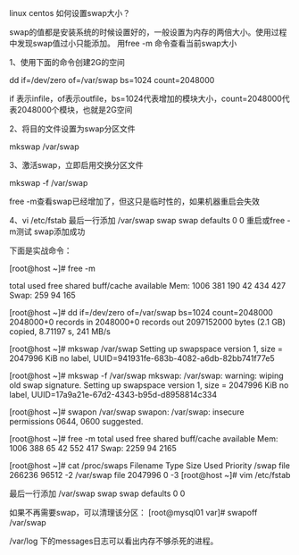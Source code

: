 linux centos 如何设置swap大小？

swap的值都是安装系统的时候设置好的，一般设置为内存的两倍大小。使用过程中发现swap值过小只能添加。
用free -m 命令查看当前swap大小

1、使用下面的命令创建2G的空间

dd if=/dev/zero of=/var/swap bs=1024 count=2048000

if 表示infile，of表示outfile，bs=1024代表增加的模块大小，count=2048000代表2048000个模块，也就是2G空间


2、将目的文件设置为swap分区文件


mkswap /var/swap


3、激活swap，立即启用交换分区文件


mkswap -f /var/swap


free -m查看swap已经增加了，但这只是临时性的，如果机器重启会失效


4、vi /etc/fstab
最后一行添加
/var/swap swap swap defaults 0 0
重启或free -m测试 swap添加成功

下面是实战命令：


[root@host ~]# free -m


total used free shared buff/cache available
Mem: 1006 381 190 42 434 427
Swap: 259 94 165


[root@host ~]# dd if=/dev/zero of=/var/swap bs=1024 count=2048000
2048000+0 records in
2048000+0 records out
2097152000 bytes (2.1 GB) copied, 8.71197 s, 241 MB/s


[root@host ~]# mkswap /var/swap
Setting up swapspace version 1, size = 2047996 KiB
no label, UUID=941931fe-683b-4082-a6db-82bb741f77e5


[root@host ~]# mkswap -f /var/swap
mkswap: /var/swap: warning: wiping old swap signature.
Setting up swapspace version 1, size = 2047996 KiB
no label, UUID=17a9a21e-67d2-4343-b95d-d8958814c334


[root@host ~]# swapon /var/swap
swapon: /var/swap: insecure permissions 0644, 0600 suggested.


[root@host ~]# free -m
total used free shared buff/cache available
Mem: 1006 388 65 42 552 417
Swap: 2259 94 2165


[root@host ~]# cat /proc/swaps
Filename Type Size Used Priority
/swap file 266236 96512 -2
/var/swap file 2047996 0 -3
[root@host ~]# vim /etc/fstab


最后一行添加
/var/swap swap swap defaults 0 0


如果不再需要swap，可以清理该分区： 
[root@mysql01 var]# swapoff /var/swap

 

/var/log 下的messages日志可以看出内存不够杀死的进程。